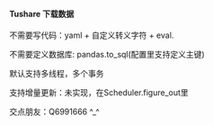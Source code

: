 #### Tushare 下载数据

不需要写代码：yaml + 自定义转义字符 + eval.

不需要定义数据库: pandas.to_sql(配置里支持定义主键) 

默认支持多线程，多个事务

支持增量更新：未实现，在Scheduler.figure_out里

交点朋友：Q6991666 ^_^